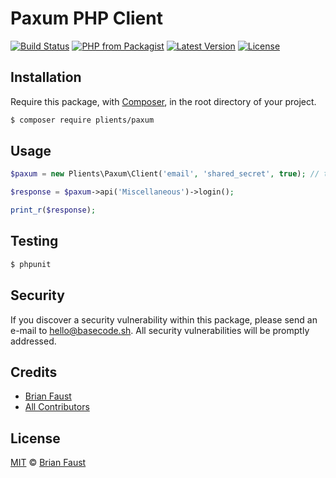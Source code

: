 # Paxum PHP Client

[![Build Status](https://img.shields.io/travis/plients/Paxum-PHP-Client/master.svg?style=flat-square)](https://travis-ci.org/plients/Paxum-PHP-Client)
[![PHP from Packagist](https://img.shields.io/packagist/php-v/plients/paxum.svg?style=flat-square)]()
[![Latest Version](https://img.shields.io/github/release/plients/Paxum-PHP-Client.svg?style=flat-square)](https://github.com/plients/Paxum-PHP-Client/releases)
[![License](https://img.shields.io/packagist/l/plients/Paxum-PHP-Client.svg?style=flat-square)](https://packagist.org/packages/plients/Paxum-PHP-Client)

## Installation

Require this package, with [Composer](https://getcomposer.org/), in the root directory of your project.

``` bash
$ composer require plients/paxum
```

## Usage

``` php
$paxum = new Plients\Paxum\Client('email', 'shared_secret', true); // true = use sandbox-mode

$response = $paxum->api('Miscellaneous')->login();

print_r($response);
```

## Testing

``` bash
$ phpunit
```

## Security

If you discover a security vulnerability within this package, please send an e-mail to hello@basecode.sh. All security vulnerabilities will be promptly addressed.

## Credits

- [Brian Faust](https://github.com/faustbrian)
- [All Contributors](../../contributors)

## License

[MIT](LICENSE) © [Brian Faust](https://basecode.sh)
